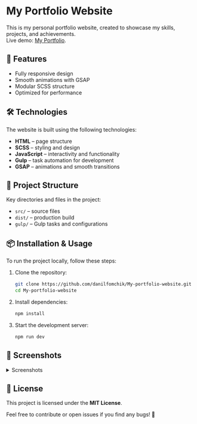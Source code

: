 # My Portfolio Website

This is my personal portfolio website, created to showcase my skills, projects, and achievements.  
Live demo: [My Portfolio](https://my-portfolio-website-lovat.vercel.app).

## 🚀 Features

- Fully responsive design
- Smooth animations with GSAP
- Modular SCSS structure
- Optimized for performance

## 🛠️ Technologies

The website is built using the following technologies:

- **HTML** – page structure
- **SCSS** – styling and design
- **JavaScript** – interactivity and functionality
- **Gulp** – task automation for development
- **GSAP** – animations and smooth transitions

## 📂 Project Structure

Key directories and files in the project:

- `src/` – source files
- `dist/` – production build
- `gulp/` – Gulp tasks and configurations

## 📦 Installation & Usage

To run the project locally, follow these steps:

1. Clone the repository:

    ```sh
    git clone https://github.com/danilfomchik/My-portfolio-website.git
    cd My-portfolio-website

    ```

2. Install dependencies:
    ```sh
    npm install
    ```
3. Start the development server:
    ```sh
    npm run dev
    ```

## 📸 Screenshots
<details>
<summary>Screenshots</summary>
<br>

![Home Section](./public/screenshots/home.png)
![Services Section](./public/screenshots/services.png)
![Projects Section](./public/screenshots/projects.png)
![Tools Section](./public/screenshots/tools.png)
![Contact Section](./public/screenshots/contact.png)
</details>

## 📜 License

This project is licensed under the **MIT License**.

Feel free to contribute or open issues if you find any bugs! 🚀

